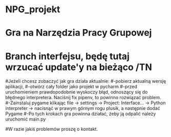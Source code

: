 # NPG_projekt
# Gra na Narzędzia Pracy Grupowej
# Branch interfejsu, będę tutaj wrzucać update'y na bieżąco /TN 

#Jeżeli chcesz zobaczyć jak gra działa aktualnie:
#-pobierz aktualną wersję aplikacji,
#-otwórz cały folder jako projekt w pycharm
#-przed uruchomieniem prawdopodobnie wyskoczy błąd, odnoszący się do błędnego interpretera. Naciśnij fix pipenv, to powinno rozwiązać problem.
#-Zainstaluj pygame klikając file -> settings -> Project: Interface... -> Python interpreter -> nacisnąć w prawym górnym rogu plusik, a następnie dodać Pygame
#-Po tych krokach gra powinna działać, żeby ją odpalić należy uruchomić main.py

#W razie jakiś problemów proszę o kontakt.
